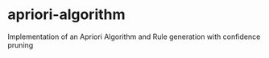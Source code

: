 # apriori-algorithm
Implementation of an Apriori Algorithm and Rule generation with confidence pruning
